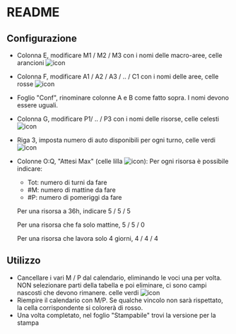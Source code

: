 # README

## Configurazione

- Colonna E, modificare M1 / M2 / M3 con i nomi delle macro-aree, celle arancioni ![icon](https://placehold.it/15/ff8000/000000?text=+)
- Colonna F, modificare A1 / A2 / A3 / .. / C1 con i nomi delle aree, celle rosse ![icon](https://placehold.it/15/ff0000/000000?text=+)
- Foglio "Conf", rinominare colonne A e B come fatto sopra. I nomi devono essere uguali.
- Colonna G, modificare P1/ .. / P3 con i nomi delle risorse, celle celesti ![icon](https://placehold.it/15/00ffff/000000?text=+)
- Riga 3, imposta numero di auto disponibili per ogni turno, celle verdi ![icon](https://placehold.it/15/006600/000000?text=+)
- Colonne O:Q, "Attesi Max" (celle lilla ![icon](https://placehold.it/15/ff66ff/000000?text=+)): Per ogni risorsa è possibile indicare:
  - Tot: numero di turni da fare
  - #M: numero di mattine da fare
  - #P: numero di pomeriggi da fare
  
  Per una risorsa a 36h, indicare 5 / 5 / 5

  Per una risorsa che fa solo mattine, 5 / 5 / 0
  
  Per una risorsa che lavora solo 4 giorni, 4 / 4 / 4

## Utilizzo

- Cancellare i vari M / P dal calendario, eliminando le voci una per volta. NON selezionare parti della tabella e poi eliminare, ci sono campi nascosti che devono rimanere. celle verdi ![icon](https://placehold.it/15/66ff66/000000?text=+)
- Riempire il calendario con M/P. Se qualche vincolo non sarà rispettato, la cella corrispondente si colorerà di rosso.
- Una volta completato, nel foglio "Stampabile" trovi la versione per la stampa

